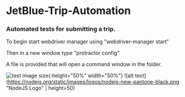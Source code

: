 # JetBlue-Trip-Automation
### Automated tests for submitting a trip.

To begin start webdriver manager using "webdriver-manager start"

Then in a new window type "protractor config"

A file is provided that will open a command window in the folder.


![test image size](https://nodejs.org/static/images/logos/nodejs-new-pantone-black.png){:height="50%" width="50%"}
![alt text](https://nodejs.org/static/images/logos/nodejs-new-pantone-black.png "NodeJS Logo" | height=50)

